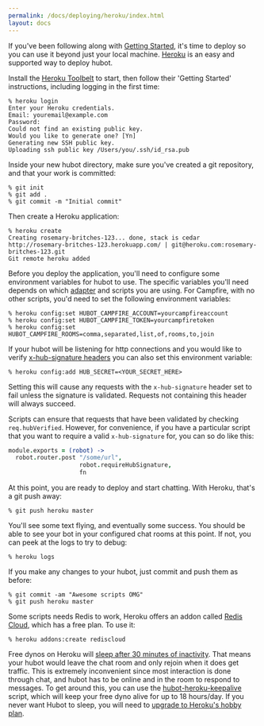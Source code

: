```yaml
---
permalink: /docs/deploying/heroku/index.html
layout: docs
---
```


If you've been following along with [Getting Started](../index.md), it's time to deploy so you can use it beyond just your local machine.
[Heroku](http://www.heroku.com/) is an easy and supported way to deploy hubot.

Install the [Heroku Toolbelt](https://toolbelt.heroku.com/) to start, then follow their 'Getting Started' instructions, including logging in the first time:

    % heroku login
    Enter your Heroku credentials.
    Email: youremail@example.com
    Password:
    Could not find an existing public key.
    Would you like to generate one? [Yn]
    Generating new SSH public key.
    Uploading ssh public key /Users/you/.ssh/id_rsa.pub

Inside your new hubot directory, make sure you've created a git repository, and that your work is committed:

    % git init
    % git add .
    % git commit -m "Initial commit"

Then create a Heroku application:

    % heroku create
    Creating rosemary-britches-123... done, stack is cedar
    http://rosemary-britches-123.herokuapp.com/ | git@heroku.com:rosemary-britches-123.git
    Git remote heroku added

Before you deploy the application, you'll need to configure some environment
variables for hubot to use. The specific variables you'll need depends on which
[adapter](/docs/adapters.md) and scripts you are using. For Campfire, with no other
scripts, you'd need to set the following environment variables:

    % heroku config:set HUBOT_CAMPFIRE_ACCOUNT=yourcampfireaccount
    % heroku config:set HUBOT_CAMPFIRE_TOKEN=yourcampfiretoken
    % heroku config:set HUBOT_CAMPFIRE_ROOMS=comma,separated,list,of,rooms,to,join

If your hubot will be listening for http connections and you would like to
verify [x-hub-signature headers](http://pubsubhubbub.googlecode.com/svn/trunk/pubsubhubbub-core-0.3.html#authednotify)
you can also set this environment variable:

    % heroku config:add HUB_SECRET=<YOUR_SECRET_HERE>

Setting this will cause any requests with the `x-hub-signature` header set to
fail unless the signature is validated. Requests not containing this header
will always succeed.

Scripts can ensure that requests that have been validated by checking
`req.hubVerified`. However, for convenience, if you have a particular script
that you want to require a valid `x-hub-signature` for, you can so do like this:

```coffeescript
module.exports = (robot) ->
  robot.router.post "/some/url",
                    robot.requireHubSignature,
                    fn
```

At this point, you are ready to deploy and start chatting. With Heroku, that's a
git push away:

    % git push heroku master

You'll see some text flying, and eventually some success. You should be able to
see your bot in your configured chat rooms at this point. If not, you can peek
at the logs to try to debug:

    % heroku logs

If you make any changes to your hubot, just commit and push them as
before:

    % git commit -am "Awesome scripts OMG"
    % git push heroku master

Some scripts needs Redis to work, Heroku offers an addon called [Redis Cloud](https://addons.heroku.com/rediscloud), which has a free plan. To use it:

    % heroku addons:create rediscloud

Free dynos on Heroku will [sleep after 30 minutes of inactivity](https://devcenter.heroku.com/articles/dyno-sleeping). That means your hubot would leave the chat room and only rejoin when it does get traffic. This is extremely inconvenient since most interaction is done through chat, and hubot has to be online and in the room to respond to messages. To get around this, you can use the [hubot-heroku-keepalive](https://github.com/hubot-scripts/hubot-heroku-keepalive) script, which will keep your free dyno alive for up to 18 hours/day. If you never want Hubot to sleep, you will need to [upgrade to Heroku's hobby plan](https://www.heroku.com/pricing).
